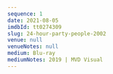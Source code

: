 ```yaml
---
sequence: 1
date: 2021-08-05
imdbId: tt0274309
slug: 24-hour-party-people-2002
venue: null
venueNotes: null
medium: Blu-ray
mediumNotes: 2019 | MVD Visual
---
```


